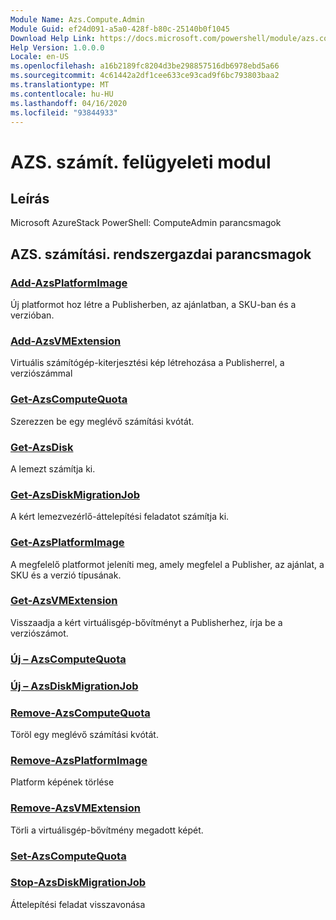```yaml
---
Module Name: Azs.Compute.Admin
Module Guid: ef24d091-a5a0-428f-b80c-25140b0f1045
Download Help Link: https://docs.microsoft.com/powershell/module/azs.compute.admin
Help Version: 1.0.0.0
Locale: en-US
ms.openlocfilehash: a16b2189fc8204d3be298857516db6978ebd5a66
ms.sourcegitcommit: 4c61442a2df1cee633ce93cad9f6bc793803baa2
ms.translationtype: MT
ms.contentlocale: hu-HU
ms.lasthandoff: 04/16/2020
ms.locfileid: "93844933"
---
```

# AZS. számít. felügyeleti modul
## Leírás
Microsoft AzureStack PowerShell: ComputeAdmin parancsmagok

## AZS. számítási. rendszergazdai parancsmagok
### [Add-AzsPlatformImage](Add-AzsPlatformImage.md)
Új platformot hoz létre a Publisherben, az ajánlatban, a SKU-ban és a verzióban.

### [Add-AzsVMExtension](Add-AzsVMExtension.md)
Virtuális számítógép-kiterjesztési kép létrehozása a Publisherrel, a verziószámmal

### [Get-AzsComputeQuota](Get-AzsComputeQuota.md)
Szerezzen be egy meglévő számítási kvótát.

### [Get-AzsDisk](Get-AzsDisk.md)
A lemezt számítja ki.

### [Get-AzsDiskMigrationJob](Get-AzsDiskMigrationJob.md)
A kért lemezvezérlő-áttelepítési feladatot számítja ki.

### [Get-AzsPlatformImage](Get-AzsPlatformImage.md)
A megfelelő platformot jeleníti meg, amely megfelel a Publisher, az ajánlat, a SKU és a verzió típusának.

### [Get-AzsVMExtension](Get-AzsVMExtension.md)
Visszaadja a kért virtuálisgép-bővítményt a Publisherhez, írja be a verziószámot.

### [Új – AzsComputeQuota](New-AzsComputeQuota.md)


### [Új – AzsDiskMigrationJob](New-AzsDiskMigrationJob.md)


### [Remove-AzsComputeQuota](Remove-AzsComputeQuota.md)
Töröl egy meglévő számítási kvótát.

### [Remove-AzsPlatformImage](Remove-AzsPlatformImage.md)
Platform képének törlése

### [Remove-AzsVMExtension](Remove-AzsVMExtension.md)
Törli a virtuálisgép-bővítmény megadott képét.

### [Set-AzsComputeQuota](Set-AzsComputeQuota.md)


### [Stop-AzsDiskMigrationJob](Stop-AzsDiskMigrationJob.md)
Áttelepítési feladat visszavonása

